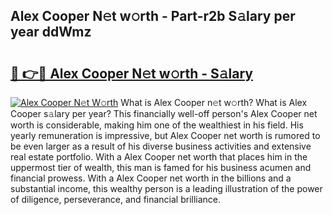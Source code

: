 ## Alex Cooper N𝚎t w𝚘rth - Part-r2b S𝚊lary per year ddWmz

# <h2><a href="http://gc4dle.nevu.top/?p=Alex+Cooper">🔗 👉🔴 Alex Cooper N𝚎t w𝚘rth - S𝚊lary</a></h2>

[![Alex Cooper N𝚎t W𝚘rth](https://i.imgur.com/Oavwk0R.jpeg)](http://gc4dle.nevu.top/?p=Alex+Cooper)
What is Alex Cooper n𝚎t w𝚘rth? What is Alex Cooper s𝚊lary per year?
This financially well-off person's Alex Cooper net worth is considerable, making him one of the wealthiest in his field. His yearly remuneration is impressive, but Alex Cooper net worth is rumored to be even larger as a result of his diverse business activities and extensive real estate portfolio. With a Alex Cooper net worth that places him in the uppermost tier of wealth, this man is famed for his business acumen and financial prowess. With a Alex Cooper net worth in the billions and a substantial income, this wealthy person is a leading illustration of the power of diligence, perseverance, and financial brilliance.
